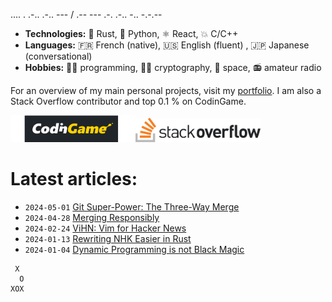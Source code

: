 .... . .-.. .-.. --- / .-- --- .-. .-.. -.. -.-.--

- **Technologies:** 🦀 Rust, 🐍 Python, ⚛ React, 💥 C/C++
- **Languages:** 🇫🇷 French (native), 🇺🇸 English (fluent) , 🇯🇵 Japanese (conversational)
- **Hobbies:** 👨‍💻 programming, 🕵🏻 cryptography, 🚀 space, 📻 amateur radio

For an overview of my main personal projects, visit my [portfolio](https://qsantos.fr/portfolio/).
I am also a Stack Overflow contributor and top 0.1 % on CodinGame.

<a href="https://www.codingame.com/profile/9f252c61454ad1a933ee71419c83cfff3871021"><!--
    --><img src="CodinGame_Logo.svg" alt="CodinGame logo" width="200" /><!--
--></a><!--
--><a href="https://stackoverflow.com/users/4457767/qsantos"><!--
    --><img src="Stack_Overflow_logo.svg" alt="Stack Overflow logo" width="200" /><!--
--></a>

# Latest articles:

- `2024-05-01` [Git Super-Power: The Three-Way Merge](https://qsantos.fr/2024/05/01/git-super-power-the-three-way-merge/)
- `2024-04-28` [Merging Responsibly](https://qsantos.fr/2024/04/28/merging-responsibly/)
- `2024-02-24` [ViHN: Vim for Hacker News](https://qsantos.fr/2024/02/24/vihn-vim-for-hacker-news/)
- `2024-01-13` [Rewriting NHK Easier in Rust](https://qsantos.fr/2024/01/13/rewriting-nhk-easier-in-rust/)
- `2024-01-04` [Dynamic Programming is not Black Magic](https://qsantos.fr/2024/01/04/dynamic-programming-is-not-black-magic/)

```
 X
  O
XOX
```
